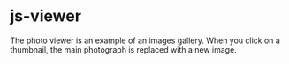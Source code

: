 # js-viewer
The photo viewer is an example of an images gallery. When you click on a thumbnail, the main photograph is replaced with a new image.
